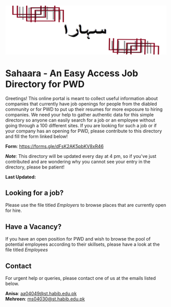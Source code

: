 
![sahaara-header](sahaara-header.png)

Sahaara - An Easy Access Job Directory for PWD
=====================================================

Greetings! This online portal is meant to collect useful information about companies that currently have job openings for people from the diabled community or for PWD to put up their resumes for more exposure to hiring companies. We need your help to gather authentic data for this simple directory so anyone can easily search for a job or an employee without going through a 100 different sites. If you are looking for such a job or if your company has an opening for PWD, please contribute to this directory and fill the form linked below!

**Form**: https://forms.gle/dFsK2AK5pbKV8xR46

**_Note_**: This directory will be updated every day at 4 pm, so if you've just contributed and are wondering why you cannot see your entry in the directory, please be patient!

**Last Updated:**

## Looking for a job?

Please use the file titled _Employers_ to browse places that are currently open for hire.

## Have a Vacancy?

If you have an open position for PWD and wish to browse the pool of potential employees according to their skillsets, please have a look at the file titled _Employees_

## Contact

For urgent help or queries, please contact one of us at the emails listed below.

**Anisa**:  aa04049@st.habib.edu.pk   
**Mehreen**: ms04030@st.habib.edu.pk






